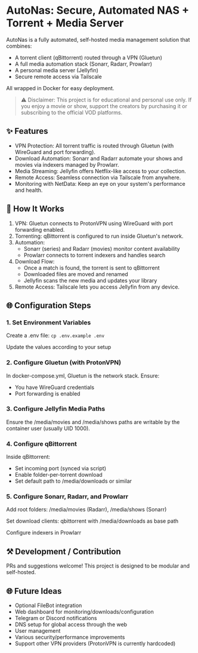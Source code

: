 # AutoNas: Secure, Automated NAS + Torrent + Media Server

AutoNas is a fully automated, self-hosted media management solution that combines:

* A torrent client (qBittorrent) routed through a VPN (Gluetun)
* A full media automation stack (Sonarr, Radarr, Prowlarr)
* A personal media server (Jellyfin)
* Secure remote access via Tailscale

All wrapped in Docker for easy deployment.

> ⚠️ Disclaimer: This project is for educational and personal use only. If you enjoy a movie or show, support the creators by purchasing it or subscribing to the official VOD platforms.

## ✨ Features

* VPN Protection: All torrent traffic is routed through Gluetun (with WireGuard and port forwarding).
* Download Automation: Sonarr and Radarr automate your shows and movies via indexers managed by Prowlarr.
* Media Streaming: Jellyfin offers Netflix-like access to your collection.
* Remote Access: Seamless connection via Tailscale from anywhere.
* Monitoring with NetData: Keep an eye on your system's performance and health.


## 🚀 How It Works

1. VPN: Gluetun connects to ProtonVPN using WireGuard with port forwarding enabled.
2. Torrenting: qBittorrent is configured to run inside Gluetun's network.
3. Automation:
   * Sonarr (series) and Radarr (movies) monitor content availability
   * Prowlarr connects to torrent indexers and handles search
4. Download Flow:
   * Once a match is found, the torrent is sent to qBittorrent
   * Downloaded files are moved and renamed
   * Jellyfin scans the new media and updates your library 
5. Remote Access: Tailscale lets you access Jellyfin from any device.

## 🌐 Configuration Steps

### 1. Set Environment Variables

Create a .env file:
`cp .env.example .env`

Update the values according to your setup
### 2. Configure Gluetun (with ProtonVPN)

In docker-compose.yml, Gluetun is the network stack. Ensure:

* You have WireGuard credentials
* Port forwarding is enabled

### 3. Configure Jellyfin Media Paths

Ensure the /media/movies and /media/shows paths are writable by the container user (usually UID 1000).

### 4. Configure qBittorrent

Inside qBittorrent:

* Set incoming port (synced via script)
* Enable folder-per-torrent download
* Set default path to /media/downloads or similar

### 5. Configure Sonarr, Radarr, and Prowlarr

Add root folders: /media/movies (Radarr), /media/shows (Sonarr)

Set download clients: qbittorrent with /media/downloads as base path

Configure indexers in Prowlarr

## ⚒️ Development / Contribution

PRs and suggestions welcome! This project is designed to be modular and self-hosted.

## 🌐 Future Ideas

* Optional FileBot integration
* Web dashboard for monitoring/downloads/configuration
* Telegram or Discord notifications
* DNS setup for global access through the web
* User management
* Various security/performance improvements
* Support other VPN providers (ProtonVPN is currently hardcoded)



